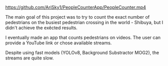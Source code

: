https://github.com/AriSky1/PeopleCounterApp/PeopleCounter.mp4


The main goal of this project was to try to count the exact number of pedestrians on the busiest pedestrian crossing in the world - Shibuya, but I didn't achieve the exêcted results.

I eventually made an app that counts pedestrians on videos. The user can provide a YouTube link or chose available streams.

Despite using fast models (YOLOv8, Background Substractor MOG2), the streams are quite slow.



